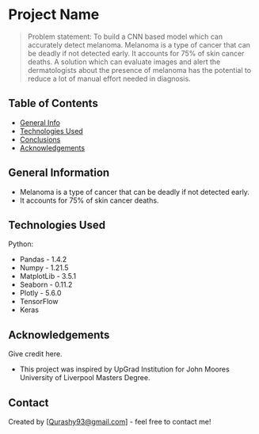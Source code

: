 # Project Name
> Problem statement: To build a CNN based model which can accurately detect melanoma. Melanoma is a type of cancer that can be deadly if not detected early. It accounts for 75% of skin cancer deaths. A solution which can evaluate images and alert the dermatologists about the presence of melanoma has the potential to reduce a lot of manual effort needed in diagnosis.

## Table of Contents
* [General Info](#general-information)
* [Technologies Used](#technologies-used)
* [Conclusions](#conclusions)
* [Acknowledgements](#acknowledgements)

<!-- You can include any other section that is pertinent to your problem -->

## General Information
- Melanoma is a type of cancer that can be deadly if not detected early.
- It accounts for 75% of skin cancer deaths.
<!-- You don't have to answer all the questions - just the ones relevant to your project. -->


## Technologies Used
Python:
- Pandas - 1.4.2
- Numpy - 1.21.5
- MatplotLib - 3.5.1
- Seaborn - 0.11.2
- Plotly - 5.6.0
- TensorFlow
- Keras

<!-- As the libraries versions keep on changing, it is recommended to mention the version of library used in this project -->

## Acknowledgements
Give credit here.
- This project was inspired by UpGrad Institution for John Moores University of Liverpool Masters Degree.


## Contact
Created by [Qurashy93@gmail.com] - feel free to contact me!


<!-- Optional -->
<!-- ## License -->
<!-- This project is open source and available under the [... License](). -->

<!-- You don't have to include all sections - just the one's relevant to your project -->